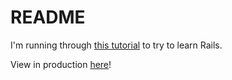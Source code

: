 # README
I'm running through [this tutorial](https://www.railstutorial.org/) to try to learn Rails.

View in production [here](https://quiet-mesa-99405.herokuapp.com/)!
